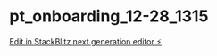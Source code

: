 # pt_onboarding_12-28_1315

[Edit in StackBlitz next generation editor ⚡️](https://stackblitz.com/~/github.com/Atiwari330/pt_onboarding_12-28_1315)